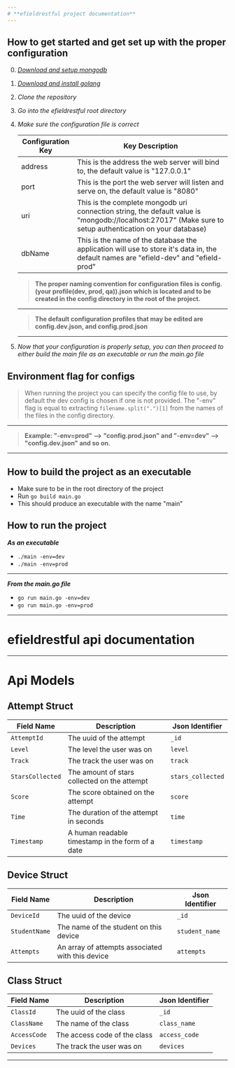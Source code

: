 ```yaml
---
# **efieldrestful project documentation**
---
```

## How to get started and get set up with the proper configuration
0. *[Download and setup mongodb](https://docs.mongodb.com/manual/administration/install-community/)*
1. *[Download and install golang](https://golang.org/doc/install)*
2. *Clone the repository*
3. *Go into the efieldrestful root directory*
4. *Make sure the configuration file is correct*

      | Configuration Key | Key Description |
      | ----------- | ----------- |
      | address | This is the address the web server will bind to, the default value is "127.0.0.1" |
      | port | This is the port the web server will listen and serve on, the default value is "8080" |
      | uri | This is the complete mongodb uri connection string, the default value is "mongodb://localhost:27017" (Make sure to setup authentication on your database) |
      | dbName | This is the name of the database the application will use to store it's data in, the default names are "efield-dev" and "efield-prod" |
      
      >**The proper naming convention for configuration files is config.(your profile(dev, prod, qa)).json which is located and to be created in the config directory in the root of the project.**
      ---
      >**The default configuration profiles that may be edited are config.dev.json, and config.prod.json**
      ---
 5. *Now that your configuration is properly setup, you can then proceed to either build the main file as an executable or run the main.go file*
 
 ## Environment flag for configs
 >When running the project you can specify the config file to use, by default the dev config is chosen if one is not provided. The "-env" flag is equal to extracting `filename.split(".")[1]` from the names of the files in the config directory.
 ---
 >**Example: "-env=prod" --> "config.prod.json" and "-env=dev" --> "config.dev.json" and so on.**
 ---
 ## How to build the project as an executable
  - Make sure to be in the root directory of the project
  - Run `go build main.go`
  - This should produce an executable with the name "main"
  
 ## How to run the project
 ***As an executable***
  - `./main -env=dev`
  - `./main -env=prod`
 ---
 ***From the main.go file***
  - `go run main.go -env=dev`
  - `go run main.go -env=prod`
 ---
 # **efieldrestful api documentation**
 ---
 # Api Models
   ## Attempt Struct
  | Field Name | Description | Json Identifier |
  | ----------- | ----------- | ----------- |
  | `AttemptId` | The uuid of the attempt | `_id` |
  | `Level` | The level the user was on | `level` |
  | `Track` | The track the user was on | `track` |
  | `StarsCollected` | The amount of stars collected on the attempt | `stars_collected` |
  | `Score` | The score obtained on the attempt | `score` |
  | `Time` | The duration of the attempt in seconds | `time` |
  | `Timestamp` | A human readable timestamp in the form of a date | `timestamp` |
 
   ## Device Struct
  | Field Name | Description | Json Identifier |
  | ----------- | ----------- | ----------- |
  | `DeviceId` | The uuid of the device | `_id` |
  | `StudentName` | The name of the student on this device | `student_name` |
  | `Attempts` | An array of attempts associated with this device | `attempts` |
  
   ## Class Struct
  | Field Name | Description | Json Identifier |
  | ----------- | ----------- | ----------- |
  | `ClassId` | The uuid of the class | `_id` |
  | `ClassName` | The name of the class | `class_name` |
  | `AccessCode` | The access code of the class | `access_code` |
  | `Devices` | The track the user was on | `devices` |
---
